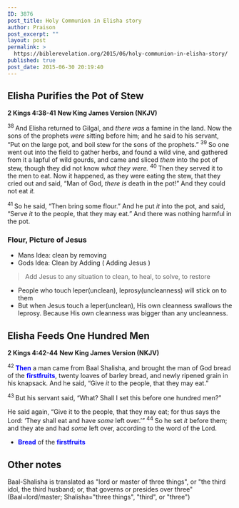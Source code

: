 ```yaml
---
ID: 3876
post_title: Holy Communion in Elisha story
author: Praison
post_excerpt: ""
layout: post
permalink: >
  https://biblerevelation.org/2015/06/holy-communion-in-elisha-story/
published: true
post_date: 2015-06-30 20:19:40
---
```

<h2>Elisha Purifies the Pot of Stew</h2>
<strong>2 Kings 4:38-41</strong>
<strong> New King James Version (NKJV)</strong>

<span class="text 2Kgs-4-38"><sup class="versenum">38 </sup>And Elisha returned to Gilgal, and <i>there was</i> a famine in the land. Now the sons of the prophets <i>were</i> sitting before him; and he said to his servant, “Put on the large pot, and boil stew for the sons of the prophets.” </span> <span id="en-NKJV-9643" class="text 2Kgs-4-39"><sup class="versenum">39 </sup>So one went out into the field to gather herbs, and found a wild vine, and gathered from it a lapful of wild gourds, and came and sliced <i>them</i> into the pot of stew, though they did not know <i>what they were.</i> </span> <span id="en-NKJV-9644" class="text 2Kgs-4-40"><sup class="versenum">40 </sup>Then they served it to the men to eat. Now it happened, as they were eating the stew, that they cried out and said, “Man of God, <i>there is</i> death in the pot!” And they could not eat <i>it.</i></span>

<span id="en-NKJV-9645" class="text 2Kgs-4-41"><sup class="versenum">41 </sup>So he said, “Then bring some flour.” And he put <i>it</i> into the pot, and said, “Serve <i>it</i> to the people, that they may eat.” And there was nothing harmful in the pot.</span>
<h3>Flour, Picture of Jesus</h3>
<ul>
	<li>Mans Idea: clean by removing</li>
	<li>Gods Idea: Clean by Adding ( Adding Jesus )</li>
</ul>
<blockquote>Add Jesus to any situation to clean, to heal, to solve, to restore</blockquote>
<ul>
	<li>People who touch leper(unclean), leprosy(uncleanness) will stick on to them</li>
	<li>But when Jesus touch a leper(unclean), His own cleanness swallows the leprosy. Because His own cleanness was bigger than any uncleanness.</li>
</ul>
<h2><span id="en-NKJV-9646" class="text 2Kgs-4-42">Elisha Feeds One Hundred Men</span></h2>
<strong>2 Kings 4:42-44</strong>
<strong>New King James Version (NKJV)</strong>

<span class="text 2Kgs-4-42"><sup class="versenum">42 </sup><span style="color: #0000ff;"><strong>Then</strong> </span>a man came from Baal Shalisha, and brought the man of God bread of the <span style="color: #0000ff;"><strong>firstfruits</strong></span>, twenty loaves of barley bread, and newly ripened grain in his knapsack. And he said, “Give <i>it</i> to the people, that they may eat.”</span>

<span id="en-NKJV-9647" class="text 2Kgs-4-43"><sup class="versenum">43 </sup>But his servant said, “What? Shall I set this before one hundred men?”</span>

<span class="text 2Kgs-4-43">He said again, “Give it to the people, that they may eat; for thus says the <span class="small-caps">Lord</span>: ‘They shall eat and have <i>some</i> left over.’” </span> <span id="en-NKJV-9648" class="text 2Kgs-4-44"><sup class="versenum">44 </sup>So he set <i>it</i> before them; and they ate and had <i>some</i> left over, according to the word of the <span class="small-caps">Lord</span>.</span>
<ul>
	<li><span style="color: #0000ff;"><strong>Bread</strong></span> of the <span style="color: #0000ff;"><strong>firstfruits</strong></span></li>
</ul>
<h2>Other notes</h2>
Baal-Shalisha is translated as "lord or master of three things", or "the third idol, the third husband; or, that governs or presides over three" (Baal=lord/master; Shalisha="three things", "third", or "three")